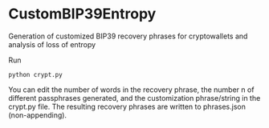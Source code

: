 # CustomBIP39Entropy
Generation of customized BIP39 recovery phrases for cryptowallets and analysis of loss of entropy

Run

    python crypt.py

You can edit the number of words in the recovery phrase, the number n of different passphrases generated, and the customization phrase/string in the crypt.py file. The resulting recovery phrases are written to phrases.json (non-appending).

